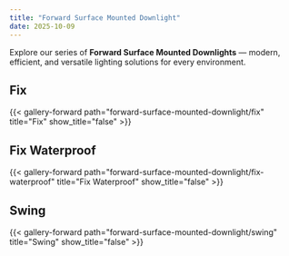 ```yaml
---
title: "Forward Surface Mounted Downlight"
date: 2025-10-09
---
```



Explore our series of **Forward Surface Mounted Downlights** — modern, efficient, and versatile lighting solutions for every environment.

## Fix
{{< gallery-forward path="forward-surface-mounted-downlight/fix" title="Fix" show_title="false" >}}

## Fix Waterproof
{{< gallery-forward path="forward-surface-mounted-downlight/fix-waterproof" title="Fix Waterproof" show_title="false" >}}

## Swing
{{< gallery-forward path="forward-surface-mounted-downlight/swing" title="Swing" show_title="false" >}}
